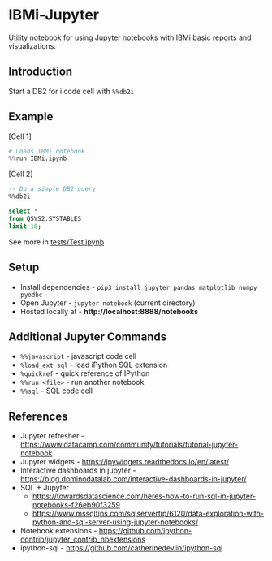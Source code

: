 # IBMi-Jupyter

Utility notebook for using Jupyter notebooks with IBMi basic reports and visualizations.


## Introduction
Start a DB2 for i code cell with ```%%db2i```

## Example

[Cell 1]
```python
# Loads IBMi notebook
%%run IBMi.ipynb
```

[Cell 2]
```sql
-- Do a simple DB2 query
%%db2i

select *
from QSYS2.SYSTABLES
limit 10;
```


See more in [tests/Test.ipynb](tests/Test.ipynb)


## Setup
* Install dependencies - ```pip3 install jupyter pandas matplotlib numpy pyodbc```
* Open Jupyter - ```jupyter notebook``` (current directory)
* Hosted locally at - **http://localhost:8888/notebooks**


## Additional Jupyter Commands
* ```%%javascript``` - javascript code cell
* ```%load_ext sql``` - load iPython SQL extension
* ```%quickref``` - quick reference of IPython
* ```%%run <file>``` - run another notebook
* ```%%sql``` - SQL code cell

## References
* Jupyter refresher - https://www.datacamp.com/community/tutorials/tutorial-jupyter-notebook
* Jupyter widgets - https://ipywidgets.readthedocs.io/en/latest/
* Interactive dashboards in jupyter - https://blog.dominodatalab.com/interactive-dashboards-in-jupyter/
* SQL + Jupyter
  * https://towardsdatascience.com/heres-how-to-run-sql-in-jupyter-notebooks-f26eb90f3259
  * https://www.mssqltips.com/sqlservertip/6120/data-exploration-with-python-and-sql-server-using-jupyter-notebooks/
* Notebook extensions - https://github.com/ipython-contrib/jupyter_contrib_nbextensions
* ipython-sql - https://github.com/catherinedevlin/ipython-sql
